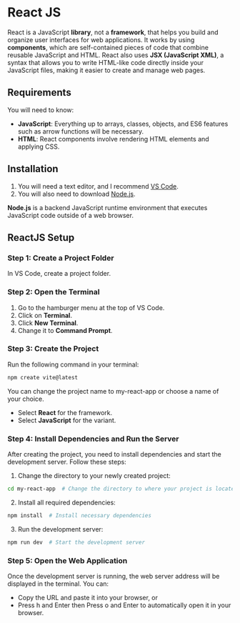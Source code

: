 # React JS
React is a JavaScript **library**, not a **framework**, that helps you build and organize user interfaces for web applications. It works by using **components**, which are self-contained pieces of code that combine reusable JavaScript and HTML. React also uses **JSX (JavaScript XML)**, a syntax that allows you to write HTML-like code directly inside your JavaScript files, making it easier to create and manage web pages.

## Requirements

You will need to know:

- **JavaScript**: Everything up to arrays, classes, objects, and ES6 features such as arrow functions will be necessary.
- **HTML**: React components involve rendering HTML elements and applying CSS.

## Installation

1. You will need a text editor, and I recommend [VS Code](https://code.visualstudio.com/).
2. You will also need to download [Node.js](https://nodejs.org/en).

**Node.js** is a backend JavaScript runtime environment that executes JavaScript code outside of a web browser.

## ReactJS Setup

### Step 1: Create a Project Folder

In VS Code, create a project folder.

### Step 2: Open the Terminal

1. Go to the hamburger menu at the top of VS Code.
2. Click on **Terminal**.
3. Click **New Terminal**.
4. Change it to **Command Prompt**.

### Step 3: Create the Project

Run the following command in your terminal:

```bash
npm create vite@latest  
```
You can change the project name to my-react-app or choose a name of your choice.

- Select **React** for the framework.
- Select **JavaScript** for the variant.

### Step 4: Install Dependencies and Run the Server
After creating the project, you need to install dependencies and start the development server. Follow these steps:
1. Change the directory to your newly created project:
```bash
cd my-react-app  # Change the directory to where your project is located    
```
2. Install all required dependencies:
```bash
npm install  # Install necessary dependencies
```
3. Run the development server:
```bash
npm run dev  # Start the development server
```
### Step 5: Open the Web Application
Once the development server is running, the web server address will be displayed in the terminal. You can:

- Copy the URL and paste it into your browser, or
- Press h and Enter then Press o and Enter to automatically open it in your browser.